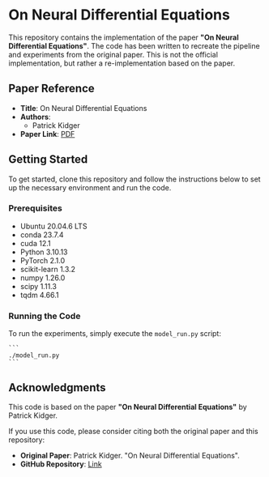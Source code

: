 # On Neural Differential Equations

This repository contains the implementation of the paper **"On Neural Differential Equations"**. The code has been written to recreate the pipeline and experiments from the original paper. This is not the official implementation, but rather a re-implementation based on the paper.

## Paper Reference

- **Title**: On Neural Differential Equations
- **Authors**: 
  - Patrick Kidger
- **Paper Link**: [PDF](https://arxiv.org/abs/2202.02435)

## Getting Started

To get started, clone this repository and follow the instructions below to set up the necessary environment and run the code.

### Prerequisites

+ Ubuntu 20.04.6 LTS
+ conda 23.7.4
+ cuda 12.1
+ Python 3.10.13
+ PyTorch 2.1.0
+ scikit-learn 1.3.2
+ numpy 1.26.0
+ scipy 1.11.3
+ tqdm 4.66.1

### Running the Code

To run the experiments, simply execute the `model_run.py` script:

    ```
    ./model_run.py
    ```

## Acknowledgments

This code is based on the paper **"On Neural Differential Equations"** by Patrick Kidger. 

If you use this code, please consider citing both the original paper and this repository:

- **Original Paper**: Patrick Kidger. "On Neural Differential Equations".
- **GitHub Repository**: [Link](https://github.com/jonghun-lee0/NDE_final)
